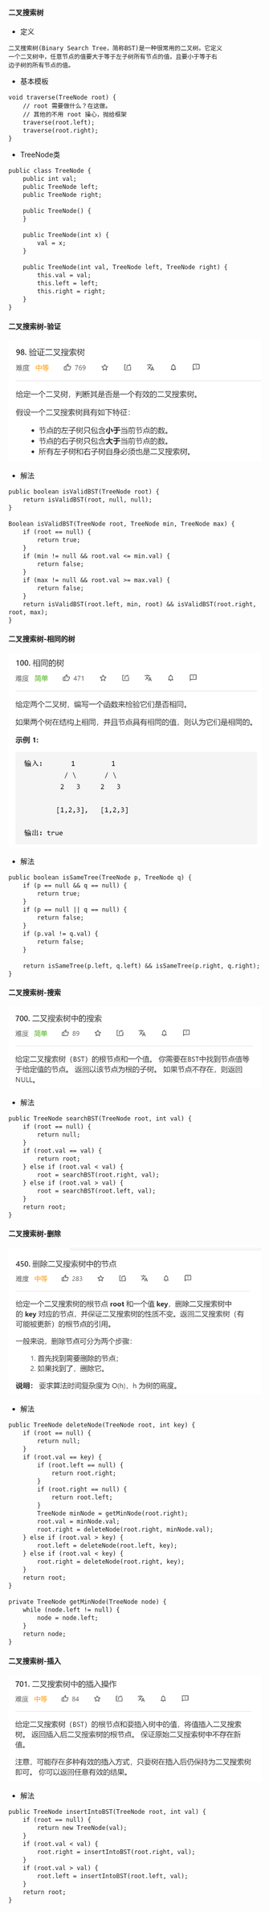 #### 二叉搜索树


* 定义


```
二叉搜索树(Binary Search Tree，简称BST)是一种很常用的二叉树。它定义
一个二叉树中，任意节点的值要大于等于左子树所有节点的值，且要小于等于右
边子树的所有节点的值。
```

* 基本模板


```
void traverse(TreeNode root) {
    // root 需要做什么？在这做。
    // 其他的不用 root 操心，抛给框架
    traverse(root.left);
    traverse(root.right);
}
```


* TreeNode类


```
public class TreeNode {
    public int val;
    public TreeNode left;
    public TreeNode right;

    public TreeNode() {
    }

    public TreeNode(int x) {
        val = x;
    }

    public TreeNode(int val, TreeNode left, TreeNode right) {
        this.val = val;
        this.left = left;
        this.right = right;
    }
}
```


#### 二叉搜索树-验证
![isValidBST](/images/Arithmetic/isValidBST.PNG)


* 解法


```
public boolean isValidBST(TreeNode root) {
    return isValidBST(root, null, null);
}

Boolean isValidBST(TreeNode root, TreeNode min, TreeNode max) {
    if (root == null) {
        return true;
    }
    if (min != null && root.val <= min.val) {
        return false;
    }
    if (max != null && root.val >= max.val) {
        return false;
    }
    return isValidBST(root.left, min, root) && isValidBST(root.right, root, max);
}
```


#### 二叉搜索树-相同的树
![isSameTree](/images/Arithmetic/isSameTree.PNG)


* 解法


```
public boolean isSameTree(TreeNode p, TreeNode q) {
    if (p == null && q == null) {
        return true;
    }
    if (p == null || q == null) {
        return false;
    }
    if (p.val != q.val) {
        return false;
    }

    return isSameTree(p.left, q.left) && isSameTree(p.right, q.right);
}
```


#### 二叉搜索树-搜索
![searchBST](/images/Arithmetic/searchBST.PNG)


* 解法


```
public TreeNode searchBST(TreeNode root, int val) {
    if (root == null) {
        return null;
    }
    if (root.val == val) {
        return root;
    } else if (root.val < val) {
        root = searchBST(root.right, val);
    } else if (root.val > val) {
        root = searchBST(root.left, val);
    }
    return root;
}
```


#### 二叉搜索树-删除
![deleteNode](/images/Arithmetic/deleteNode.PNG)


* 解法


```
public TreeNode deleteNode(TreeNode root, int key) {
    if (root == null) {
        return null;
    }
    if (root.val == key) {
        if (root.left == null) {
            return root.right;
        }
        if (root.right == null) {
            return root.left;
        }
        TreeNode minNode = getMinNode(root.right);
        root.val = minNode.val;
        root.right = deleteNode(root.right, minNode.val);
    } else if (root.val > key) {
        root.left = deleteNode(root.left, key);
    } else if (root.val < key) {
        root.right = deleteNode(root.right, key);
    }
    return root;
}

private TreeNode getMinNode(TreeNode node) {
    while (node.left != null) {
        node = node.left;
    }
    return node;
}
```


#### 二叉搜索树-插入
![insertIntoBST](/images/Arithmetic/insertIntoBST.PNG)


* 解法


```
public TreeNode insertIntoBST(TreeNode root, int val) {
    if (root == null) {
        return new TreeNode(val);
    }
    if (root.val < val) {
        root.right = insertIntoBST(root.right, val);
    }
    if (root.val > val) {
        root.left = insertIntoBST(root.left, val);
    }
    return root;
}
```